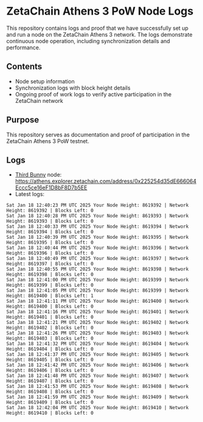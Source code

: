 # ZetaChain Athens 3 PoW Node Logs
This repository contains logs and proof that we have successfully set up and run a node on the ZetaChain Athens 3 network. The logs demonstrate continuous node operation, including synchronization details and performance.

## Contents
- Node setup information
- Synchronization logs with block height details
- Ongoing proof of work logs to verify active participation in the ZetaChain network

## Purpose
This repository serves as documentation and proof of participation in the ZetaChain Athens 3 PoW testnet.

## Logs

- [Third Bunny](https://thirdbunny.xyz/) node: https://athens.explorer.zetachain.com/address/0x225254d35dE666064Eccc5ce16eF1D8bF8D7b5EE
- Latest logs:
```
Sat Jan 18 12:40:23 PM UTC 2025 Your Node Height: 8619392 | Network Height: 8619392 | Blocks Left: 0
Sat Jan 18 12:40:28 PM UTC 2025 Your Node Height: 8619393 | Network Height: 8619393 | Blocks Left: 0
Sat Jan 18 12:40:33 PM UTC 2025 Your Node Height: 8619394 | Network Height: 8619394 | Blocks Left: 0
Sat Jan 18 12:40:39 PM UTC 2025 Your Node Height: 8619395 | Network Height: 8619395 | Blocks Left: 0
Sat Jan 18 12:40:44 PM UTC 2025 Your Node Height: 8619396 | Network Height: 8619396 | Blocks Left: 0
Sat Jan 18 12:40:49 PM UTC 2025 Your Node Height: 8619397 | Network Height: 8619397 | Blocks Left: 0
Sat Jan 18 12:40:55 PM UTC 2025 Your Node Height: 8619398 | Network Height: 8619398 | Blocks Left: 0
Sat Jan 18 12:41:00 PM UTC 2025 Your Node Height: 8619399 | Network Height: 8619399 | Blocks Left: 0
Sat Jan 18 12:41:05 PM UTC 2025 Your Node Height: 8619399 | Network Height: 8619400 | Blocks Left: 1
Sat Jan 18 12:41:11 PM UTC 2025 Your Node Height: 8619400 | Network Height: 8619400 | Blocks Left: 0
Sat Jan 18 12:41:16 PM UTC 2025 Your Node Height: 8619401 | Network Height: 8619401 | Blocks Left: 0
Sat Jan 18 12:41:21 PM UTC 2025 Your Node Height: 8619402 | Network Height: 8619402 | Blocks Left: 0
Sat Jan 18 12:41:26 PM UTC 2025 Your Node Height: 8619403 | Network Height: 8619403 | Blocks Left: 0
Sat Jan 18 12:41:32 PM UTC 2025 Your Node Height: 8619404 | Network Height: 8619404 | Blocks Left: 0
Sat Jan 18 12:41:37 PM UTC 2025 Your Node Height: 8619405 | Network Height: 8619405 | Blocks Left: 0
Sat Jan 18 12:41:42 PM UTC 2025 Your Node Height: 8619406 | Network Height: 8619406 | Blocks Left: 0
Sat Jan 18 12:41:48 PM UTC 2025 Your Node Height: 8619407 | Network Height: 8619407 | Blocks Left: 0
Sat Jan 18 12:41:53 PM UTC 2025 Your Node Height: 8619408 | Network Height: 8619408 | Blocks Left: 0
Sat Jan 18 12:41:59 PM UTC 2025 Your Node Height: 8619409 | Network Height: 8619409 | Blocks Left: 0
Sat Jan 18 12:42:04 PM UTC 2025 Your Node Height: 8619410 | Network Height: 8619410 | Blocks Left: 0
```
